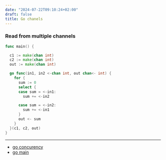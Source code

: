 ```yaml
---
date: "2024-07-22T09:10:24+02:00"
draft: false
title: Go chanels
---
```


### Read from multiple channels

``` go
func main() {

  c1 := make(chan int)
  c2 := make(chan int)
  out := make(chan int)

  go func(in1, in2 <-chan int, out chan<- int) {
    for {
      sum := 0
      select {
      case sum = <-in1:
        sum += <-in2

      case sum = <-in2:
        sum += <-in1
      }
      out <- sum
    }
  }(c1, c2, out)
}
```

------------------------------------------------------------------------

-   [go concurency](/Notes/posts/PROGRAMMING/go/go_concurency)
-   [go main](/Notes/posts/PROGRAMMING/go/go_main)
